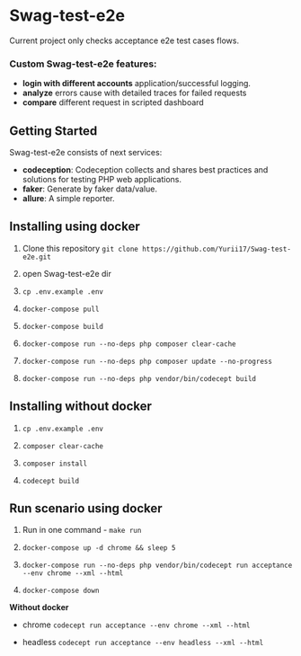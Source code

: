 <!--- 
Copyright © 2022 Yurii Lobas. Contacts: yurii.lobas@gmail.com
-->

# Swag-test-e2e

Current project only checks acceptance e2e test cases flows.

### Custom Swag-test-e2e features:
* **login with different accounts** application/successful logging. 
* **analyze** errors cause with detailed traces for failed requests
* **compare** different request in scripted dashboard

## Getting Started

Swag-test-e2e consists of next services:
- **codeception**: Codeception collects and shares best practices and solutions for testing PHP web applications.
- **faker**: Generate by faker data/value.
- **allure**: A simple reporter.

## Installing using docker

1. Clone this repository
```git clone https://github.com/Yurii17/Swag-test-e2e.git``` 
2. open Swag-test-e2e dir

3. ```cp .env.example .env```

4. ```docker-compose pull```

5. ```docker-compose build```

6. ```docker-compose run --no-deps php composer clear-cache```

7. ```docker-compose run --no-deps php composer update --no-progress```

8. ```docker-compose run --no-deps php vendor/bin/codecept build```

## Installing without docker

1. ```cp .env.example .env```

2. ```composer clear-cache```

3. ```composer install```

4. ```codecept build```

## Run scenario using docker

1. Run in one command - ```make run```

2. ```docker-compose up -d chrome && sleep 5```

3. ```docker-compose run --no-deps php vendor/bin/codecept run acceptance --env chrome --xml --html```

4. ```docker-compose down```

**Without docker**

- chrome ```codecept run acceptance --env chrome --xml --html```

- headless ```codecept run acceptance --env headless --xml --html```
